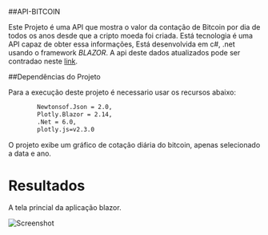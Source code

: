 ﻿##API-BITCOIN


Este Projeto é uma API que mostra o valor da contação de Bitcoin por dia de todos os anos desde que a cripto moeda foi criada. Está tecnologia é uma API capaz de obter essa informações, Está desenvolvida em c#, .net usando o framework *BLAZOR*.
A api deste dados atualizados pode ser contradao neste [link](https://www.mercadobitcoin.com.br/api-doc/).


##Dependências do Projeto

Para a execução deste projeto é necessario usar os recursos abaixo:

```bash
		Newtonsof.Json = 2.0,
		Plotly.Blazor = 2.14,
		.Net = 6.0,
		plotly.js=v2.3.0
```
O projeto exibe um gráfico de cotação diária do bitcoin, apenas selecionado a data e ano.

# Resultados
A tela princial da aplicação blazor.

![Screenshot](/Screams/Visão-geral)

